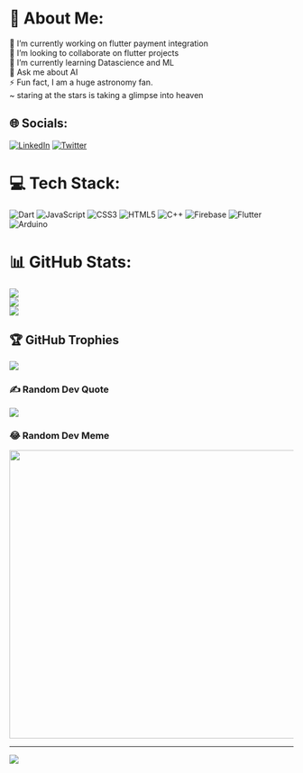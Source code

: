 # 💫 About Me:
🔭 I’m currently working on flutter payment integration<br>👯 I’m looking to collaborate on flutter projects<br>🌱 I’m currently learning Datascience and ML<br>💬 Ask me about AI <br>⚡ Fun fact, I am a huge astronomy fan. <br>~ staring at the stars is taking a glimpse into heaven


## 🌐 Socials:
[![LinkedIn](https://img.shields.io/badge/LinkedIn-%230077B5.svg?logo=linkedin&logoColor=white)](https://www.linkedin.com/in/jadiel-bett-5a6101169/) [![Twitter](https://img.shields.io/badge/Twitter-%231DA1F2.svg?logo=Twitter&logoColor=white)](https://twitter.com/jadiel_bett) 

# 💻 Tech Stack:
![Dart](https://img.shields.io/badge/dart-%230175C2.svg?style=for-the-badge&logo=dart&logoColor=white) ![JavaScript](https://img.shields.io/badge/javascript-%23323330.svg?style=for-the-badge&logo=javascript&logoColor=%23F7DF1E) ![CSS3](https://img.shields.io/badge/css3-%231572B6.svg?style=for-the-badge&logo=css3&logoColor=white) ![HTML5](https://img.shields.io/badge/html5-%23E34F26.svg?style=for-the-badge&logo=html5&logoColor=white) ![C++](https://img.shields.io/badge/c++-%2300599C.svg?style=for-the-badge&logo=c%2B%2B&logoColor=white) ![Firebase](https://img.shields.io/badge/firebase-%23039BE5.svg?style=for-the-badge&logo=firebase) ![Flutter](https://img.shields.io/badge/Flutter-%2302569B.svg?style=for-the-badge&logo=Flutter&logoColor=white) ![Arduino](https://img.shields.io/badge/-Arduino-00979D?style=for-the-badge&logo=Arduino&logoColor=white)
# 📊 GitHub Stats:
![](https://github-readme-stats.vercel.app/api?username=jadielbett&theme=radical&hide_border=true&include_all_commits=true&count_private=true)<br/>
![](https://github-readme-streak-stats.herokuapp.com/?user=jadielbett&theme=radical&hide_border=true)<br/>
![](https://github-readme-stats.vercel.app/api/top-langs/?username=jadielbett&theme=radical&hide_border=true&include_all_commits=true&count_private=true&layout=compact)

## 🏆 GitHub Trophies
![](https://github-profile-trophy.vercel.app/?username=jadielbett&theme=radical&no-frame=false&no-bg=true&margin-w=4)

### ✍️ Random Dev Quote
![](https://quotes-github-readme.vercel.app/api?type=horizontal&theme=radical)

### 😂 Random Dev Meme
<img src="https://random-memer.herokuapp.com/" width="512px"/>

---
[![](https://visitcount.itsvg.in/api?id=jadielbett&icon=0&color=0)](https://visitcount.itsvg.in)

<!-- Proudly created with GPRM ( https://gprm.itsvg.in ) -->
